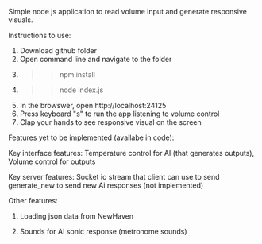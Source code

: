 
Simple node js application to read volume input and generate responsive visuals.

Instructions to use:

1) Download github folder
2) Open command line and navigate to the folder
3) >> npm install
4) >> node index.js
5) In the browswer, open http://localhost:24125
6) Press keyboard "s" to run the app listening to volume control
7) Clap your hands to see responsive visual on the screen


Features yet to be implemented (availabe in code):

Key interface features: Temperature control for AI (that generates outputs), Volume control for outputs


Key server features: Socket io stream that client can use to send generate_new to send new Ai responses (not implemented)

Other features: 
1) Loading json data from NewHaven

4) Sounds for AI sonic response (metronome sounds) 